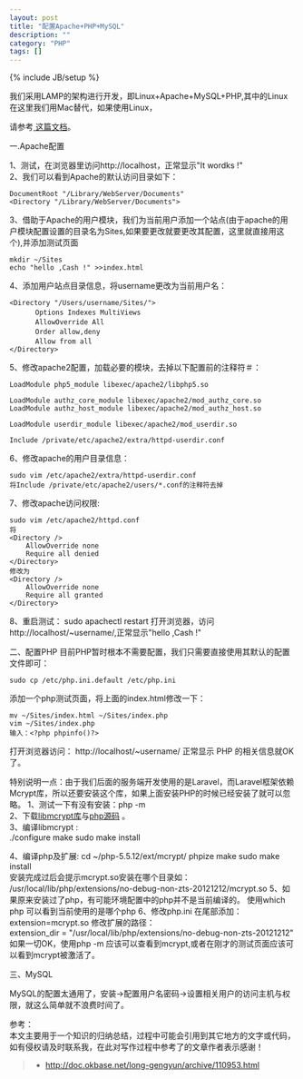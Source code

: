 ```yaml
---
layout: post
title: "配置Apache+PHP+MySQL"
description: ""
category: "PHP"
tags: []
---
```

{% include JB/setup %}

我们采用LAMP的架构进行开发，即Linux+Apache+MySQL+PHP,其中的Linux在这里我们用Mac替代，如果使用Linux，
<!--more-->
请参考<a href="{{ site.attachment }}/files/j2ee_lamp_install.txt"> 这篇文档</a>。

一.Apache配置  

1、测试，在浏览器里访问http://localhost，正常显示"It wordks !"  
2、我们可以看到Apache的默认访问目录如下：    

	DocumentRoot "/Library/WebServer/Documents"
	<Directory "/Library/WebServer/Documents">

3、借助于Apache的用户模块，我们为当前用户添加一个站点(由于apache的用户模块配置设置的目录名为Sites,如果要更改就要更改其配置，这里就直接用这个),并添加测试页面  

	mkdir ~/Sites
	echo "hello ,Cash !" >>index.html

4、添加用户站点目录信息，将username更改为当前用户名：

	<Directory "/Users/username/Sites/">
	　　   Options Indexes MultiViews
	　　   AllowOverride All
	　　   Order allow,deny
	　　   Allow from all
	</Directory>

5、修改apache2配置，加载必要的模块，去掉以下配置前的注释符＃：

	LoadModule php5_module libexec/apache2/libphp5.so

	LoadModule authz_core_module libexec/apache2/mod_authz_core.so
	LoadModule authz_host_module libexec/apache2/mod_authz_host.so

	LoadModule userdir_module libexec/apache2/mod_userdir.so

	Include /private/etc/apache2/extra/httpd-userdir.conf

6、修改apache的用户目录信息：
	
	sudo vim /etc/apache2/extra/httpd-userdir.conf
	将Include /private/etc/apache2/users/*.conf的注释符去掉

7、修改apache访问权限:

	sudo vim /etc/apache2/httpd.conf
	将  
	<Directory />
    	AllowOverride none
    	Require all denied
	</Directory>
	修改为  
	<Directory />
    	AllowOverride none
    	Require all granted
	</Directory>

8、重启测试：
	sudo apachectl restart
	打开浏览器，访问http://localhost/~username/,正常显示"hello ,Cash !"

二、配置PHP
目前PHP暂时根本不需要配置，我们只需要直接使用其默认的配置文件即可：

	sudo cp /etc/php.ini.default /etc/php.ini

添加一个php测试页面，将上面的index.html修改一下：

	mv ~/Sites/index.html ~/Sites/index.php
	vim ~/Sites/index.php
	输入：<?php phpinfo()?>

打开浏览器访问：	http://localhost/~username/
正常显示 PHP 的相关信息就OK了。

特别说明一点：由于我们后面的服务端开发使用的是Laravel，而Laravel框架依赖Mcrypt库，所以还要安装这个库，如果上面安装PHP的时候已经安装了就可以忽略。
1、测试一下有没有安装：php -m  
2、下载[libmcrypt库](http://nchc.dl.sourceforge.net/project/mcrypt/Libmcrypt/2.5.8/libmcrypt-2.5.8.tar.gz)与[php源码](http://cn2.php.net/distributions/php-5.5.12.tar.gz)  。  
3、编译libmcrypt :    
	./configure
	make
	sudo make install

4、编译php及扩展:
	cd ~/php-5.5.12/ext/mcrypt/
	phpize
	make
	sudo make install  
	安装完成过后会提示mcrypt.so安装在哪个目录如：
	/usr/local/lib/php/extensions/no-debug-non-zts-20121212/mcrypt.so
5、如果原来安装过了php，有可能环境配置中的php并不是当前编译的。
	使用which php 可以看到当前使用的是哪个php
6、修改php.ini
	在尾部添加：extension=mcrypt.so
	修改扩展的路径：  
	extension_dir = "/usr/local/lib/php/extensions/no-debug-non-zts-20121212"
如果一切OK，使用php -m 应该可以查看到mcrypt,或者在刚才的测试页面应该可以看到mcrypt被激活了。

三、MySQL

MySQL的配置太通用了，安装->配置用户名密码->设置相关用户的访问主机与权限，就这么简单就不浪费时间了。

参考：  
本文主要用于一个知识的归纳总结，过程中可能会引用到其它地方的文字或代码，如有侵权请及时联系我，在此对写作过程中参考了的文章作者表示感谢！ 

> * http://doc.okbase.net/long-gengyun/archive/110953.html

